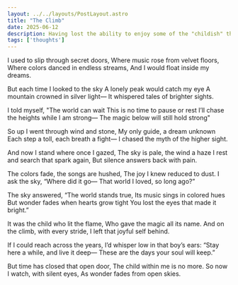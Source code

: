 ```yaml
---
layout: ../../layouts/PostLayout.astro
title: "The Climb"
date: 2025-06-12
description: Having lost the ability to enjoy some of the "childish" things, I realise what I have missed
tags: ['thoughts']
---
```


I used to slip through secret doors,
Where music rose from velvet floors,
Where colors danced in endless streams,
And I would float inside my dreams.

But each time I looked to the sky
A lonely peak would catch my eye
A mountain crowned in silver light—
It whispered tales of brighter sights.

I told myself, "The world can wait
This is no time to pause or rest
I’ll chase the heights while I am strong—
The magic below will still hold strong"

So up I went through wind and stone,
My only guide, a dream unknown
Each step a toll, each breath a fight—
I chased the myth of the higher sight.

And now I stand where once I gazed,
The sky is pale, the wind a haze
I rest and search that spark again,
But silence answers back with pain.

The colors fade, the songs are hushed,
The joy I knew reduced to dust.
I ask the sky, “Where did it go—
That world I loved, so long ago?”

The sky answered, “The world stands true,
Its music sings in colored hues
But wonder fades when hearts grow tight
You lost the eyes that made it bright.”

It was the child who lit the flame,
Who gave the magic all its name.
And on the climb, with every stride,
I left that joyful self behind.

If I could reach across the years,
I’d whisper low in that boy’s ears:
“Stay here a while, and live it deep—
These are the days your soul will keep.”

But time has closed that open door,
The child within me is no more.
So now I watch, with silent eyes,
As wonder fades from open skies.
